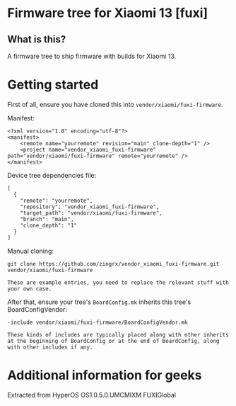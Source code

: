# Firmware tree for Xiaomi 13 [fuxi]
## What is this?

A firmware tree to ship firmware with builds for Xiaomi 13.

# Getting started

First of all, ensure you have cloned this into `vendor/xiaomi/fuxi-firmware`.

Manifest:
```
<?xml version="1.0" encoding="utf-8"?>
<manifest>
    <remote name="yourremote" revision="main" clone-depth="1" />
    <project name="vendor_xiaomi_fuxi-firmware" path="vendor/xiaomi/fuxi-firmware" remote="yourremote" />
</manifest>
```
Device tree dependencies file:
```
[
  {
    "remote": "yourremote",
    "repository": "vendor_xiaomi_fuxi-firmware",
    "target_path": "vendor/xiaomi/fuxi-firmware",
    "branch": "main",
    "clone_depth": "1"
  }
]
```
Manual cloning:
```
git clone https://github.com/zingrx/vendor_xiaomi_fuxi-firmware.git vendor/xiaomi/fuxi-firmware
```
    These are example entries, you need to replace the relevant stuff with your own case.

After that, ensure your tree's `BoardConfig.mk` inherits this tree's BoardConfigVendor:
```
-include vendor/xiaomi/fuxi-firmware/BoardConfigVendor.mk
```
    These kinds of includes are typically placed along with other inherits at the beginning of BoardConfig or at the end of BoardConfig, along with other includes if any.

# Additional information for geeks
Extracted from HyperOS OS1.0.5.0.UMCMIXM FUXIGlobal